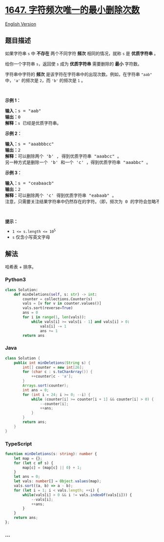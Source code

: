 # [1647. 字符频次唯一的最小删除次数](https://leetcode-cn.com/problems/minimum-deletions-to-make-character-frequencies-unique)

[English Version](https://github.com/yanglr/leetcode-ac/blob/master/assets/1600-1699/1647.Minimum%20Deletions%20to%20Make%20Character%20Frequencies%20Unique/README_EN.md)

## 题目描述

<!-- 这里写题目描述 -->

<p>如果字符串 <code>s</code> 中 <strong>不存在</strong> 两个不同字符 <strong>频次</strong> 相同的情况，就称 <code>s</code> 是 <strong>优质字符串</strong> 。</p>

<p>给你一个字符串 <code>s</code>，返回使 <code>s</code> 成为 <strong>优质字符串</strong> 需要删除的 <strong>最小</strong> 字符数。</p>

<p>字符串中字符的 <strong>频次</strong> 是该字符在字符串中的出现次数。例如，在字符串 <code>"aab"</code> 中，<code>'a'</code> 的频次是 <code>2</code>，而 <code>'b'</code> 的频次是 <code>1</code> 。</p>

<p> </p>

<p><strong>示例 1：</strong></p>

<pre>
<strong>输入：</strong>s = "aab"
<strong>输出：</strong>0
<strong>解释：</strong><code>s</code> 已经是优质字符串。
</pre>

<p><strong>示例 2：</strong></p>

<pre>
<strong>输入：</strong>s = "aaabbbcc"
<strong>输出：</strong>2
<strong>解释：</strong>可以删除两个 'b' , 得到优质字符串 "aaabcc" 。
另一种方式是删除一个 'b' 和一个 'c' ，得到优质字符串 "aaabbc" 。</pre>

<p><strong>示例 3：</strong></p>

<pre>
<strong>输入：</strong>s = "ceabaacb"
<strong>输出：</strong>2
<strong>解释：</strong>可以删除两个 'c' 得到优质字符串 "eabaab" 。
注意，只需要关注结果字符串中仍然存在的字符。（即，频次为 0 的字符会忽略不计。）
</pre>

<p> </p>

<p><strong>提示：</strong></p>

<ul>
	<li><code>1 <= s.length <= 10<sup>5</sup></code></li>
	<li><code>s</code> 仅含小写英文字母</li>
</ul>


## 解法

<!-- 这里可写通用的实现逻辑 -->

哈希表 + 排序。

<!-- tabs:start -->

### **Python3**

<!-- 这里可写当前语言的特殊实现逻辑 -->

```python
class Solution:
    def minDeletions(self, s: str) -> int:
        counter = collections.Counter(s)
        vals = [v for v in counter.values()]
        vals.sort(reverse=True)
        ans = 0
        for i in range(1, len(vals)):
            while vals[i] >= vals[i - 1] and vals[i] > 0:
                vals[i] -= 1
                ans += 1
        return ans
```

### **Java**

<!-- 这里可写当前语言的特殊实现逻辑 -->

```java
class Solution {
    public int minDeletions(String s) {
        int[] counter = new int[26];
        for (char c : s.toCharArray()) {
            ++counter[c - 'a'];
        }
        Arrays.sort(counter);
        int ans = 0;
        for (int i = 24; i >= 0; --i) {
            while (counter[i] >= counter[i + 1] && counter[i] > 0) {
                --counter[i];
                ++ans;
            }
        }
        return ans;
    }
}
```

### **TypeScript**

```ts
function minDeletions(s: string): number {
    let map = {};
    for (let c of s) {
        map[c] = (map[c] || 0) + 1;
    }
    let ans = 0;
    let vals: number[] = Object.values(map);
    vals.sort((a, b) => a - b);
    for (let i = 1; i < vals.length; ++i) {
        while(vals[i] > 0 && i != vals.indexOf(vals[i])) {
            --vals[i];
            ++ans;
        }
    }
    return ans;
};
```

### **...**

```

```

<!-- tabs:end -->
